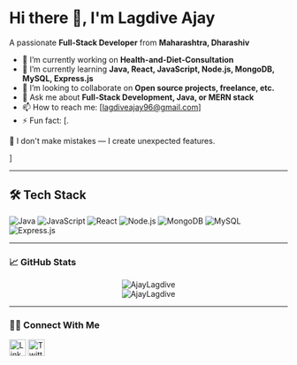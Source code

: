 # Hi there 👋, I'm Lagdive Ajay

A passionate **Full-Stack Developer** from **Maharashtra, Dharashiv**

- 🌱 I’m currently working on **Health-and-Diet-Consultation**
- 🌱 I’m currently learning **Java, React, JavaScript, Node.js, MongoDB, MySQL, Express.js**
- 🤝 I’m looking to collaborate on **Open source projects, freelance, etc.**
- 💬 Ask me about **Full-Stack Development, Java, or MERN stack**
- 📫 How to reach me: [lagdiveajay96@gmail.com]
- ⚡ Fun fact: [.

🐞 I don't make mistakes — I create unexpected features.

]

---

## 🛠️ Tech Stack

![Java](https://img.shields.io/badge/Java-007396?style=for-the-badge&logo=java&logoColor=white)
![JavaScript](https://img.shields.io/badge/JavaScript-F7DF1E?style=for-the-badge&logo=javascript&logoColor=black)
![React](https://img.shields.io/badge/React-20232A?style=for-the-badge&logo=react&logoColor=61DAFB)
![Node.js](https://img.shields.io/badge/Node.js-339933?style=for-the-badge&logo=node-dot-js&logoColor=white)
![MongoDB](https://img.shields.io/badge/MongoDB-4EA94B?style=for-the-badge&logo=mongodb&logoColor=white)
![MySQL](https://img.shields.io/badge/MySQL-00000F?style=for-the-badge&logo=mysql&logoColor=white)
![Express.js](https://img.shields.io/badge/Express.js-000000?style=for-the-badge&logo=express&logoColor=white)

---

### 📈 GitHub Stats

<p align="center">
  <img src="https://github-readme-stats.vercel.app/api?username=AjayLagdive&show_icons=true&theme=radical" alt="AjayLagdive" />
  <br/>
  <img src="https://github-readme-streak-stats.herokuapp.com/?user=AjayLagdive&theme=radical" alt="AjayLagdive" />
</p>

---

### 🧑‍💻 Connect With Me

<p align="left">
  <a href="https://linkedin.com/in/ajaylagdive" target="blank"><img align="center" src="https://cdn-icons-png.flaticon.com/512/174/174857.png" alt="LinkedIn" height="30" width="30" /></a>
  <a href="https://twitter.com/yourhandle" target="blank"><img align="center" src="https://cdn-icons-png.flaticon.com/512/733/733579.png" alt="Twitter" height="30" width="30" /></a>
</p>

